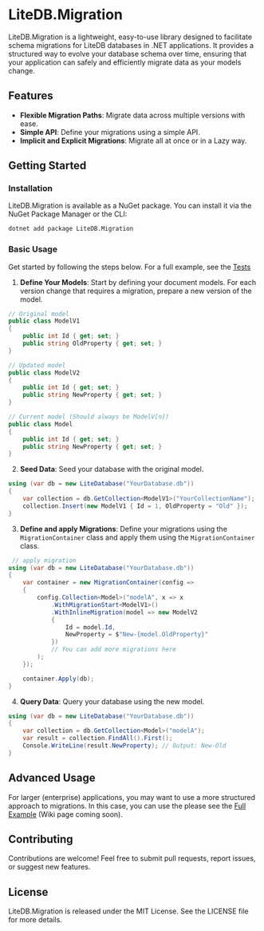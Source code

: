 # LiteDB.Migration

LiteDB.Migration is a lightweight, easy-to-use library designed to facilitate schema migrations for LiteDB databases in .NET applications. It provides a structured way to evolve your database schema over time, ensuring that your application can safely and efficiently migrate data as your models change.

## Features

- **Flexible Migration Paths**: Migrate data across multiple versions with ease.
- **Simple API**: Define your migrations using a simple API.
- **Implicit and Explicit Migrations**: Migrate all at once or in a Lazy way.

## Getting Started

### Installation

LiteDB.Migration is available as a NuGet package. You can install it via the NuGet Package Manager or the CLI:

```bash
dotnet add package LiteDB.Migration
```

### Basic Usage

Get started by following the steps below. 
For a full example, see the [Tests](https://github.com/JKamsker/LiteDb.Migration/blob/master/LiteDb.Migration.Tests/MigrationContainerTests/Test1/MigrationContainerTest.cs#L14)

1. **Define Your Models**: Start by defining your document models. For each version change that requires a migration, prepare a new version of the model.

```csharp
// Original model
public class ModelV1
{
    public int Id { get; set; }
    public string OldProperty { get; set; }
}

// Updated model
public class ModelV2
{
    public int Id { get; set; }
    public string NewProperty { get; set; }
}

// Current model (Should always be ModelV[n])
public class Model
{
    public int Id { get; set; }
    public string NewProperty { get; set; }
}
```

2. **Seed Data**: Seed your database with the original model.

```csharp
using (var db = new LiteDatabase("YourDatabase.db"))
{
    var collection = db.GetCollection<ModelV1>("YourCollectionName");
    collection.Insert(new ModelV1 { Id = 1, OldProperty = "Old" });
}
```

3. **Define and apply Migrations**: Define your migrations using the `MigrationContainer` class and apply them using the `MigrationContainer` class.

```csharp
 // apply migration
using (var db = new LiteDatabase("YourDatabase.db"))
{
    var container = new MigrationContainer(config =>
    {
        config.Collection<Model>("modelA", x => x
            .WithMigrationStart<ModelV1>()
            .WithInlineMigration(model => new ModelV2
            {
                Id = model.Id,
                NewProperty = $"New-{model.OldProperty}"
            })
            // You can add more migrations here
        );
    });

    container.Apply(db);
}
```

4. **Query Data**: Query your database using the new model.

```csharp
using (var db = new LiteDatabase("YourDatabase.db"))
{
    var collection = db.GetCollection<Model>("modelA");
    var result = collection.FindAll().First();
    Console.WriteLine(result.NewProperty); // Output: New-Old
}
```
## Advanced Usage
For larger (enterprise) applications, you may want to use a more structured approach to migrations. In this case, you can use the please see the [Full Example](https://github.com/JKamsker/LiteDb.Migration/blob/master/LiteDb.Migration.Tests/MigrationContainerTests/Test1/MigrationContainerTest.cs#L14) (Wiki page coming soon).

## Contributing

Contributions are welcome! Feel free to submit pull requests, report issues, or suggest new features.

## License

LiteDB.Migration is released under the MIT License. See the LICENSE file for more details.